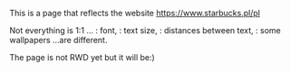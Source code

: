 This is a page that reflects the website https://www.starbucks.pl/pl 

Not everything is 1:1 ...
  : font, 
  : text size, 
  : distances between text, 
  : some wallpapers 
...are different. 

The page is not RWD yet but it will be:)
